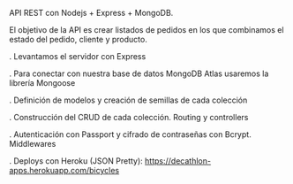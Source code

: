 API REST con Nodejs + Express + MongoDB.

El objetivo de la API es crear listados de pedidos en los que combinamos el estado del pedido, cliente y producto. 

  . Levantamos el servidor con Express

  . Para conectar con nuestra base de datos MongoDB Atlas usaremos la librería Mongoose
	
  . Definición de modelos y creación de semillas de cada colección
	
  . Construcción del CRUD de cada colección. Routing y controllers
	
  . Autenticación con Passport y cifrado de contraseñas con Bcrypt. Middlewares
  
  . Deploys con Heroku (JSON Pretty): https://decathlon-apps.herokuapp.com/bicycles
